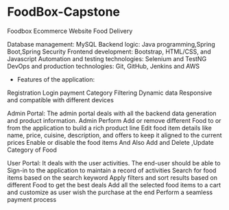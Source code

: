 # FoodBox-Capstone
Foodbox Ecommerce Website Food Delivery

Database management: MySQL 
Backend logic: Java programming,Spring Boot,Spring Security
Frontend development:  Bootstrap, HTML/CSS, and Javascript
Automation and testing technologies: Selenium and TestNG
DevOps and production technologies: Git, GitHub, Jenkins and AWS

* Features of the application:

Registration
Login
payment 
Category
Filtering
Dynamic data
Responsive and compatible with different devices

Admin Portal:
The admin portal deals with all the backend data generation and product information. Admin Perform
Add or remove different Food to or from the application to build a rich product line
Edit food item details like name, price, cuisine, description, and offers to keep it aligned to the current prices
Enable or disable the food items And Also Add and Delete ,Update Category  of Food


User Portal:
It deals with the user activities. The end-user should be able to
Sign-in to the application to maintain a record of activities Search for food items based on the search keyword
Apply filters and sort results based on different Food to get the best deals
Add all the selected food items to a cart and customize  as user wish the purchase at the end
Perform a seamless payment process



